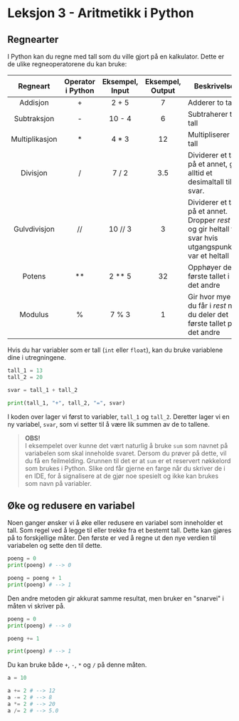 # Leksjon 3 - Aritmetikk i Python

## Regnearter

I Python kan du regne med tall som du ville gjort på en kalkulator. Dette er de
ulike regneoperatorene du kan bruke:

|    Regneart    | Operator i Python | Eksempel, Input | Eksempel, Output | Beskrivelse                                                                                              |
| :------------: | :---------------: | :-------------: | :--------------: | -------------------------------------------------------------------------------------------------------- |
|    Addisjon    |         +         |      2 + 5      |        7         | Adderer to tall                                                                                          |
|  Subtraksjon   |         -         |     10 - 4      |        6         | Subtraherer to tall                                                                                      |
| Multiplikasjon |        \*         |     4 \* 3      |        12        | Multipliserer to tall                                                                                    |
|    Divisjon    |         /         |      7 / 2      |       3.5        | Dividerer et tall på et annet, gir alltid et desimaltall til svar.                                       |
|  Gulvdivisjon  |        //         |     10 // 3     |        3         | Dividerer et tall på et annet. Dropper _rest_ og gir heltall til svar hvis utgangspunktet var et heltall |
|     Potens     |       \*\*        |    2 \*\* 5     |        32        | Opphøyer det første tallet i det andre                                                                   |
|    Modulus     |         %         |      7 % 3      |        1         | Gir hvor mye du får i _rest_ når du deler det første tallet på det andre                                 |

Hvis du har variabler som er tall (`int` eller `float`), kan du bruke variablene
dine i utregningene.

```Python
tall_1 = 13
tall_2 = 20

svar = tall_1 + tall_2

print(tall_1, "+", tall_2, "=", svar)
```

I koden over lager vi først to variabler, `tall_1` og `tall_2`. Deretter lager
vi en ny variabel, `svar`, som vi setter til å være lik summen av de to tallene.

> **OBS!**  
> I eksempelet over kunne det vært naturlig å bruke `sum` som navnet på
> variabelen som skal inneholde svaret. Dersom du prøver på dette, vil du få en
> feilmelding. Grunnen til det er at `sum` er et reservert nøkkelord som brukes
> i Python. Slike ord får gjerne en farge når du skriver de i en IDE, for å
> signalisere at de gjør noe spesielt og ikke kan brukes som navn på variabler.

## Øke og redusere en variabel

Noen ganger ønsker vi å øke eller redusere en variabel som inneholder et tall.
Som regel ved å legge til eller trekke fra et bestemt tall. Dette kan gjøres på
to forskjellige måter. Den første er ved å regne ut den nye verdien til
variabelen og sette den til dette.

```Python
poeng = 0
print(poeng) # --> 0

poeng = poeng + 1
print(poeng) # --> 1
```

Den andre metoden gir akkurat samme resultat, men bruker en "snarvei" i måten vi
skriver på.

```Python
poeng = 0
print(poeng) # --> 0

poeng += 1

print(poeng) # --> 1
```

Du kan bruke både `+`, `-`, `*` og `/` på denne måten.

```Python
a = 10

a += 2 # --> 12
a -= 2 # --> 8
a *= 2 # --> 20
a /= 2 # --> 5.0
```
